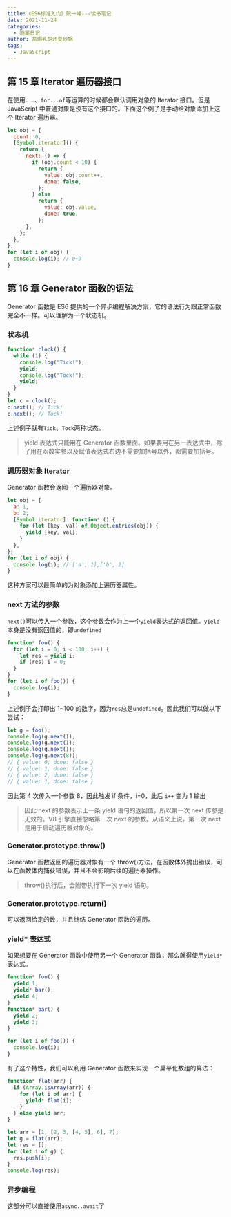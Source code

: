 ```yaml
---
title: 《ES6标准入门》阮一峰---读书笔记
date: 2021-11-24
categories:
  - 随笔日记
author: 盐焗乳鸽还要砂锅
tags:
  - JavaScript
---
```


## 第 15 章 Iterator 遍历器接口

在使用`...`、`for...of`等运算的时候都会默认调用对象的 Iterator 接口。但是 JavaScript 中普通对象是没有这个接口的。下面这个例子是手动给对象添加上这个 Iterator 遍历器。

```js
let obj = {
  count: 0,
  [Symbol.iterator]() {
    return {
      next: () => {
        if (obj.count < 10) {
          return {
            value: obj.count++,
            done: false,
          };
        } else
          return {
            value: obj.value,
            done: true,
          };
      },
    };
  },
};
for (let i of obj) {
  console.log(i); // 0~9
}
```

## 第 16 章 Generator 函数的语法

Generator 函数是 ES6 提供的一个异步编程解决方案，它的语法行为跟正常函数完全不一样。可以理解为一个状态机。

### 状态机

```js
function* clock() {
  while (1) {
    console.log("Tick!");
    yield;
    console.log("Tock!");
    yield;
  }
}
let c = clock();
c.next(); // Tick!
c.next(); // Tock!
```

上述例子就有`Tick`、`Tock`两种状态。

> yield 表达式只能用在 Generator 函数里面。如果要用在另一表达式中，除了用在函数实参以及赋值表达式右边不需要加括号以外，都需要加括号。

### 遍历器对象 Iterator

Generator 函数会返回一个遍历器对象。

```js
let obj = {
  a: 1,
  b: 2,
  [Symbol.iterator]: function* () {
    for (let [key, val] of Object.entries(obj)) {
      yield [key, val];
    }
  },
};
for (let i of obj) {
  console.log(i); // ['a', 1],['b', 2]
}
```

这种方案可以最简单的为对象添加上遍历器属性。

### next 方法的参数

`next()`可以传入一个参数，这个参数会作为上一个`yield`表达式的返回值。`yield`本身是没有返回值的，即`undefined`

```js
function* foo() {
  for (let i = 0; i < 100; i++) {
    let res = yield i;
    if (res) i = 0;
  }
}
for (let i of foo()) {
  console.log(i);
}
```

上述例子会打印出 1~100 的数字，因为`res`总是`undefined`。因此我们可以做以下尝试：

```js
let g = foo();
console.log(g.next());
console.log(g.next());
console.log(g.next());
console.log(g.next(8));
// { value: 0, done: false }
// { value: 1, done: false }
// { value: 2, done: false }
// { value: 1, done: false }
```

因此第 4 次传入一个参数 8，因此触发 if 条件，i=0，此后 `i++` 变为 1 输出

> 因此 next 的参数表示上一条 yield 语句的返回值，所以第一次 next 传参是无效的。V8 引擎直接忽略第一次 next 的参数。从语义上说，第一次 next 是用于启动遍历器对象的。

### Generator.prototype.throw()

Generator 函数返回的遍历器对象有一个 throw()方法，在函数体外抛出错误，可以在函数体内捕获错误，并且不会影响后续的遍历器操作。

> throw()执行后，会附带执行下一次 yield 语句。

### Generator.prototype.return()

可以返回给定的数，并且终结 Generator 函数的遍历。

### yield\* 表达式

如果想要在 Generator 函数中使用另一个 Generator 函数，那么就得使用`yield*` 表达式。

```js
function* foo() {
  yield 1;
  yield* bar();
  yield 4;
}
function* bar() {
  yield 2;
  yield 3;
}

for (let i of foo()) {
  console.log(i);
}
```

有了这个特性，我们可以利用 Generator 函数来实现一个扁平化数组的算法：

```js
function* flat(arr) {
  if (Array.isArray(arr)) {
    for (let i of arr) {
      yield* flat(i);
    }
  } else yield arr;
}

let arr = [1, [2, 3, [4, 5], 6], 7];
let g = flat(arr);
let res = [];
for (let i of g) {
  res.push(i);
}
console.log(res);
```

### 异步编程

这部分可以直接使用`async..await`了
